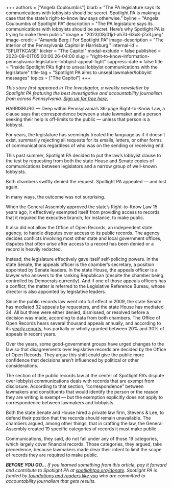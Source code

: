 +++
authors = ["Angela Couloumbis"]
blurb = "The PA legislature says its communications with lobbyists should be secret. Spotlight PA is making a case that the state’s right-to-know law says otherwise."
byline = "Angela Couloumbis of Spotlight PA"
description = "The PA legislature says its communications with lobbyists should be secret. Here’s why Spotlight PA is trying to make them public."
image = "2023/08/01jd-ah7d-63x8-j2a3.jpeg"
image-credit = "Amanda Berg / For Spotlight PA"
image-description = "The interior of the Pennsylvania Capitol in Harrisburg."
internal-id = "SPLRTKCASE"
kicker = "The Capitol"
modal-exclude = false
published = 2023-09-01T05:00:00.26-04:00
slug = "right-to-know-information-pennsylvania-legislature-lobbyist-appeal-fight"
suppress-date = false
title = "Inside Spotlight PA’s fight to unseal lobbyist communications with the legislature"
title-tag = "Spotlight PA aims to unseal lawmaker/lobbyist messages"
topics = ["The Capitol"]
+++

<em>This story first appeared in The Investigator, a weekly newsletter by Spotlight PA featuring the best investigative and accountability journalism from across Pennsylvania. </em><a href="https://www.spotlightpa.org/newsletters"><em>Sign up for free here.</em></a><em></em>

HARRISBURG — Deep within Pennsylvania’s 36-page Right-to-Know Law, a clause says that correspondence between a state lawmaker and a person seeking their help is off-limits to the public — unless that person is a lobbyist.

For years, the legislature has seemingly treated the language as if it doesn’t exist, summarily rejecting all requests for its emails, letters, or other forms of communications regardless of who was on the sending or receiving end.

This past summer, Spotlight PA decided to put the law’s lobbyist clause to the test by requesting from both the state House and Senate copies of communications between legislators and a narrow group of well-known lobbyists.

<script src="https://www.spotlightpa.org/embed.js" async></script><div data-spl-embed-version="1" data-spl-src="https://www.spotlightpa.org/embeds/newsletter/"></div>

Both chambers swiftly denied the request. Spotlight PA appealed — and lost again.

In many ways, the outcome was not surprising.

When the General Assembly approved the state’s Right-to-Know Law 15 years ago, it effectively exempted itself from providing access to records that it required the executive branch, for instance, to make public.

It also did not allow the Office of Open Records, an independent state agency, to handle disputes over access to its public records. The agency decides conflicts involving most other state and local government offices, disputes that often arise after access to a record has been denied or a record is heavily redacted.

Instead, the legislature effectively gave itself self-policing powers. In the state Senate, the appeals officer is the chamber’s secretary, a position appointed by Senate leaders. In the state House, the appeals officer is a lawyer who answers to the ranking Republican (despite the chamber being controlled by Democrats currently). And if one of those appeals officers has a conflict, the matter is referred to the Legislative Reference Bureau, whose director is also appointed by legislative leaders.

Since the public records law went into full effect in 2009, the state Senate has mediated 32 appeals by requesters, and the state House has mediated 34. All but three were either denied, dismissed, or resolved before a decision was made, according to data from both chambers. The Office of Open Records hears several thousand appeals annually, and according to its <a href="https://www.openrecords.pa.gov/AnnualReports.cfm">yearly reports</a>, has partially or wholly granted between 20% and 30% of appeals in recent years.

Over the years, some good-government groups have urged changes to the law so that disagreements over legislative records are decided by the Office of Open Records. They argue this shift could give the public more confidence that decisions aren’t influenced by political or other considerations.<strong></strong>

The section of the public records law at the center of Spotlight PA’s dispute over lobbyist communications deals with records that are exempt from disclosure. According to that section, “correspondence” between lawmakers and constituents that would identify the person or the reason they are writing is exempt — but the exemption explicitly does not apply to correspondence between lawmakers and lobbyists.

<script src="https://www.spotlightpa.org/embed.js" async></script><div data-spl-embed-version="1" data-spl-src="https://www.spotlightpa.org/embeds/donate/"></div>

Both the state Senate and House hired a private law firm, Stevens &amp; Lee, to defend their position that the records should remain unavailable. The chambers argued, among other things, that in crafting the law, the General Assembly created 19 specific categories of records it must make public.

Communications, they said, do not fall under any of those 19 categories, which largely cover financial records. Those categories, they argued, take precedence, because lawmakers made clear their intent to limit the scope of records they are required to make public.

<strong><em>BEFORE YOU GO…</em></strong><em> If you learned something from this article, pay it forward and contribute to Spotlight PA at </em><a href="http://spotlightpa.org/donate"><em>spotlightpa.org/donate</em></a><em>. Spotlight PA is funded by</em><a href="https://www.spotlightpa.org/support"><em> foundations and readers like you</em></a><em> who are committed to accountability journalism that gets results.</em>

